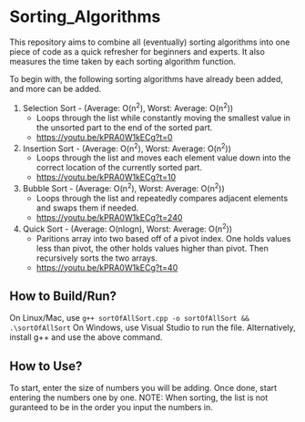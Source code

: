 # Sorting_Algorithms
This repository aims to combine all (eventually) sorting algorithms into one piece of code as a quick refresher for beginners and experts. It also measures the time taken by each sorting algorithm function.

To begin with, the following sorting algorithms have already been added, and more can be added.
1. Selection Sort - (Average: O(n<sup>2</sup>), Worst: Average: O(n<sup>2</sup>))
   - Loops through the list while constantly moving the smallest value in the unsorted part to the end of the sorted part.
   - https://youtu.be/kPRA0W1kECg?t=0
2. Insertion Sort - (Average: O(n<sup>2</sup>), Worst: Average: O(n<sup>2</sup>))
   - Loops through the list and moves each element value down into the correct location of the currently sorted part.
   - https://youtu.be/kPRA0W1kECg?t=10
3. Bubble Sort - (Average: O(n<sup>2</sup>), Worst: Average: O(n<sup>2</sup>))
   - Loops through the list and repeatedly compares adjacent elements and swaps them if needed.
   - https://youtu.be/kPRA0W1kECg?t=240
4. Quick Sort - (Average: O(nlogn), Worst: Average: O(n<sup>2</sup>))
   - Paritions array into two based off of a pivot index. One holds values less than pivot, the other holds values higher than pivot. Then recursively sorts the two arrays.
   - https://youtu.be/kPRA0W1kECg?t=40

## How to Build/Run?
On Linux/Mac, use `g++ sortOfAllSort.cpp -o sortOfAllSort && .\sortOfAllSort`
On Windows, use Visual Studio to run the file. Alternatively, install g++ and use the above command.

## How to Use?
To start, enter the size of numbers you will be adding.
Once done, start entering the numbers one by one.
NOTE: When sorting, the list is not guranteed to be in the order you input the numbers in.